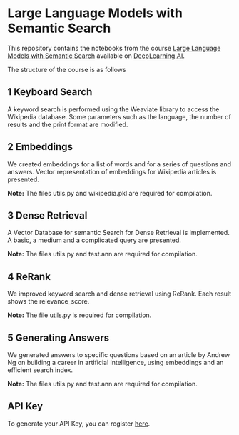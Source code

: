 # Large Language Models with Semantic Search

This repository contains the notebooks from the course [Large Language Models with Semantic Search](https://learn.deeplearning.ai/large-language-models-semantic-search/) available on
[DeepLearning.AI](https://www.deeplearning.ai/). 

The structure of the course is as follows

## 1 Keyboard Search

A keyword search is performed using the Weaviate library to access the Wikipedia database. Some parameters such as the language, the number of results and the print format are modified.

## 2 Embeddings

We created embeddings for a list of words and for a series of questions and answers. Vector representation of embeddings for Wikipedia articles is presented.

**Note:** The files utils.py and wikipedia.pkl are required for compilation.

## 3 Dense Retrieval

A Vector Database for semantic Search for Dense Retrieval is implemented. A basic, a medium and a complicated query are presented.

**Note:** The files utils.py and test.ann are required for compilation.

## 4 ReRank

We improved keyword search and dense retrieval using ReRank. Each result shows the relevance_score.

**Note:** The file utils.py is required for compilation.

## 5 Generating Answers

We generated answers to specific questions based on an article by Andrew Ng on building a career in artificial intelligence, using embeddings and an efficient search index.

**Note:** The files utils.py and test.ann are required for compilation.

## API Key

To generate your API Key, you can register [here](https://dashboard.cohere.ai/welcome/register?utm_source=partner&utm_medium=website&utm_campaign=DeeplearningAI).
